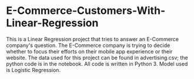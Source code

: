 # E-Commerce-Customers-With-Linear-Regression
This is a Linear Regression project that tries to answer an E-Commerce company's question. The E-Commerce company is trying to decide whether to focus their efforts on their mobile app experience or their website.
The data used for this project can be found in advertising.csv; the python code is in the notebook. All code is written in Python 3. 
Model used is Logistic Regression.
